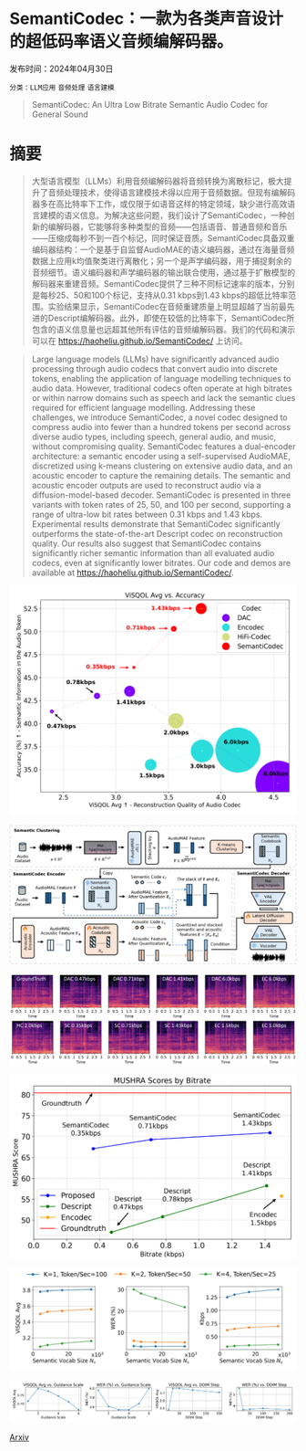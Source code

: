 # SemantiCodec：一款为各类声音设计的超低码率语义音频编解码器。

发布时间：2024年04月30日

`分类：LLM应用` `音频处理` `语言建模`

> SemantiCodec: An Ultra Low Bitrate Semantic Audio Codec for General Sound

# 摘要

> 大型语言模型（LLMs）利用音频编解码器将音频转换为离散标记，极大提升了音频处理技术，使得语言建模技术得以应用于音频数据。但现有编解码器多在高比特率下工作，或仅限于如语音这样的特定领域，缺少进行高效语言建模的语义信息。为解决这些问题，我们设计了SemantiCodec，一种创新的编解码器，它能够将多种类型的音频——包括语音、普通音频和音乐——压缩成每秒不到一百个标记，同时保证音质。SemantiCodec具备双重编码器结构：一个是基于自监督AudioMAE的语义编码器，通过在海量音频数据上应用k均值聚类进行离散化；另一个是声学编码器，用于捕捉剩余的音频细节。语义编码器和声学编码器的输出联合使用，通过基于扩散模型的解码器来重建音频。SemantiCodec提供了三种不同标记速率的版本，分别是每秒25、50和100个标记，支持从0.31 kbps到1.43 kbps的超低比特率范围。实验结果显示，SemantiCodec在音频重建质量上明显超越了当前最先进的Descript编解码器。此外，即使在较低的比特率下，SemantiCodec所包含的语义信息量也远超其他所有评估的音频编解码器。我们的代码和演示可以在 https://haoheliu.github.io/SemantiCodec/ 上访问。

> Large language models (LLMs) have significantly advanced audio processing through audio codecs that convert audio into discrete tokens, enabling the application of language modelling techniques to audio data. However, traditional codecs often operate at high bitrates or within narrow domains such as speech and lack the semantic clues required for efficient language modelling. Addressing these challenges, we introduce SemantiCodec, a novel codec designed to compress audio into fewer than a hundred tokens per second across diverse audio types, including speech, general audio, and music, without compromising quality. SemantiCodec features a dual-encoder architecture: a semantic encoder using a self-supervised AudioMAE, discretized using k-means clustering on extensive audio data, and an acoustic encoder to capture the remaining details. The semantic and acoustic encoder outputs are used to reconstruct audio via a diffusion-model-based decoder. SemantiCodec is presented in three variants with token rates of 25, 50, and 100 per second, supporting a range of ultra-low bit rates between 0.31 kbps and 1.43 kbps. Experimental results demonstrate that SemantiCodec significantly outperforms the state-of-the-art Descript codec on reconstruction quality. Our results also suggest that SemantiCodec contains significantly richer semantic information than all evaluated audio codecs, even at significantly lower bitrates. Our code and demos are available at https://haoheliu.github.io/SemantiCodec/.

![SemantiCodec：一款为各类声音设计的超低码率语义音频编解码器。](../../../paper_images/2405.00233/x1.png)

![SemantiCodec：一款为各类声音设计的超低码率语义音频编解码器。](../../../paper_images/2405.00233/x2.png)

![SemantiCodec：一款为各类声音设计的超低码率语义音频编解码器。](../../../paper_images/2405.00233/x3.png)

![SemantiCodec：一款为各类声音设计的超低码率语义音频编解码器。](../../../paper_images/2405.00233/x4.png)

![SemantiCodec：一款为各类声音设计的超低码率语义音频编解码器。](../../../paper_images/2405.00233/x5.png)

![SemantiCodec：一款为各类声音设计的超低码率语义音频编解码器。](../../../paper_images/2405.00233/ablation.png)

[Arxiv](https://arxiv.org/abs/2405.00233)